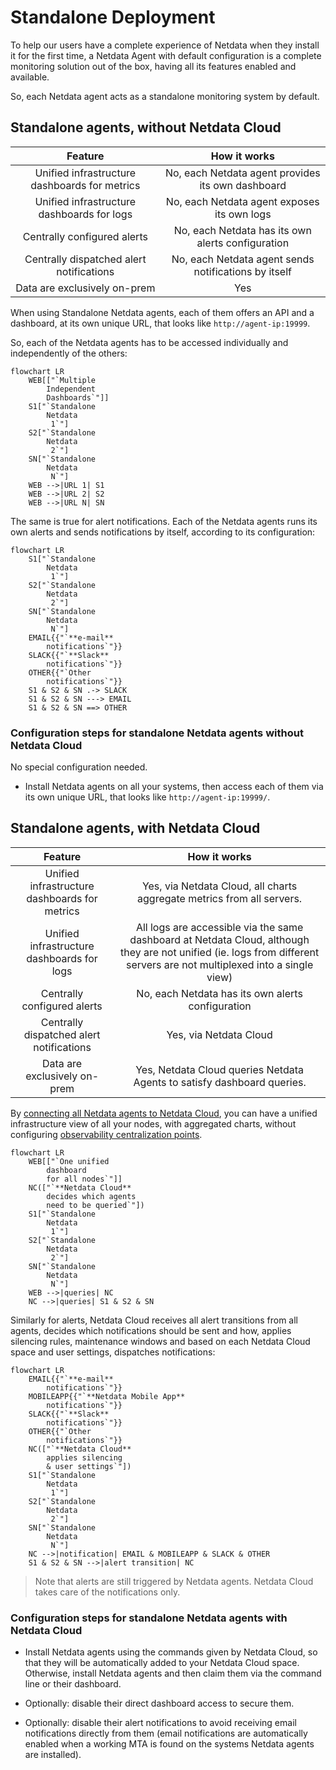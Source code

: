 # Standalone Deployment

To help our users have a complete experience of Netdata when they install it for the first time, a Netdata Agent with default configuration is a complete monitoring solution out of the box, having all its features enabled and available.

So, each Netdata agent acts as a standalone monitoring system by default.

## Standalone agents, without Netdata Cloud

|                    Feature                    |                     How it works                     |
|:---------------------------------------------:|:----------------------------------------------------:|
| Unified infrastructure dashboards for metrics |  No, each Netdata agent provides its own dashboard   |
|  Unified infrastructure dashboards for logs   |     No, each Netdata agent exposes its own logs      |
|          Centrally configured alerts          |  No, each Netdata has its own alerts configuration   |
|   Centrally dispatched alert notifications    | No, each Netdata agent sends notifications by itself |
|         Data are exclusively on-prem          |                         Yes                          |

When using Standalone Netdata agents, each of them offers an API and a dashboard, at its own unique URL, that looks like `http://agent-ip:19999`.

So, each of the Netdata agents has to be accessed individually and independently of the others:

```mermaid
flowchart LR
    WEB[["`Multiple
        Independent
        Dashboards`"]]
    S1["`Standalone
        Netdata
         1`"]
    S2["`Standalone
        Netdata
         2`"]
    SN["`Standalone
        Netdata
         N`"]
    WEB -->|URL 1| S1
    WEB -->|URL 2| S2
    WEB -->|URL N| SN
```

The same is true for alert notifications. Each of the Netdata agents runs its own alerts and sends notifications by itself, according to its configuration:

```mermaid
flowchart LR
    S1["`Standalone
        Netdata
         1`"]
    S2["`Standalone
        Netdata
         2`"]
    SN["`Standalone
        Netdata
         N`"]
    EMAIL{{"`**e-mail**
        notifications`"}}
    SLACK{{"`**Slack**
        notifications`"}}
    OTHER{{"`Other
        notifications`"}}
    S1 & S2 & SN .-> SLACK
    S1 & S2 & SN ---> EMAIL
    S1 & S2 & SN ==> OTHER
```

### Configuration steps for standalone Netdata agents without Netdata Cloud

No special configuration needed.

- Install Netdata agents on all your systems, then access each of them via its own unique URL, that looks like `http://agent-ip:19999/`.

## Standalone agents, with Netdata Cloud

|                    Feature                    |                                                                              How it works                                                                               |
|:---------------------------------------------:|:-----------------------------------------------------------------------------------------------------------------------------------------------------------------------:|
| Unified infrastructure dashboards for metrics |                                                 Yes, via Netdata Cloud, all charts aggregate metrics from all servers.                                                  |
|  Unified infrastructure dashboards for logs   | All logs are accessible via the same dashboard at Netdata Cloud, although they are not unified (ie. logs from different servers are not multiplexed into a single view) |
|             Centrally configured alerts       |                                                            No, each Netdata has its own alerts configuration                                                            |
|   Centrally dispatched alert notifications    |                                                                         Yes, via Netdata Cloud                                                                          |
|         Data are exclusively on-prem          |                                                 Yes, Netdata Cloud queries Netdata Agents to satisfy dashboard queries.                                                 |

By [connecting all Netdata agents to Netdata Cloud](https://github.com/netdata/netdata/blob/master/src/claim/README.md), you can have a unified infrastructure view of all your nodes, with aggregated charts, without configuring [observability centralization points](https://github.com/netdata/netdata/blob/master/docs/observability-centralization-points/README.md).

```mermaid
flowchart LR
    WEB[["`One unified
        dashboard
        for all nodes`"]]
    NC(["`**Netdata Cloud**
        decides which agents
        need to be queried`"])
    S1["`Standalone
        Netdata
         1`"]
    S2["`Standalone
        Netdata
         2`"]
    SN["`Standalone
        Netdata
         N`"]
    WEB -->|queries| NC
    NC -->|queries| S1 & S2 & SN
```

Similarly for alerts, Netdata Cloud receives all alert transitions from all agents, decides which notifications should be sent and how, applies silencing rules, maintenance windows and based on each Netdata Cloud space and user settings, dispatches notifications:

```mermaid
flowchart LR
    EMAIL{{"`**e-mail**
        notifications`"}}
    MOBILEAPP{{"`**Netdata Mobile App**
        notifications`"}}
    SLACK{{"`**Slack**
        notifications`"}}
    OTHER{{"`Other
        notifications`"}}
    NC(["`**Netdata Cloud**
        applies silencing
        & user settings`"])
    S1["`Standalone
        Netdata
         1`"]
    S2["`Standalone
        Netdata
         2`"]
    SN["`Standalone
        Netdata
         N`"]
    NC -->|notification| EMAIL & MOBILEAPP & SLACK & OTHER
    S1 & S2 & SN -->|alert transition| NC
```

> Note that alerts are still triggered by Netdata agents. Netdata Cloud takes care of the notifications only.

### Configuration steps for standalone Netdata agents with Netdata Cloud

- Install Netdata agents using the commands given by Netdata Cloud, so that they will be automatically added to your Netdata Cloud space. Otherwise, install Netdata agents and then claim them via the command line or their dashboard.

- Optionally: disable their direct dashboard access to secure them.

- Optionally: disable their alert notifications to avoid receiving email notifications directly from them (email notifications are automatically enabled when a working MTA is found on the systems Netdata agents are installed).
